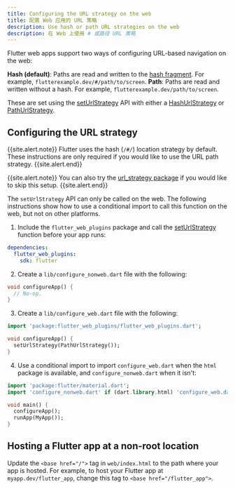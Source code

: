 ```yaml
---
title: Configuring the URL strategy on the web
title: 配置 Web 应用的 URL 策略
description: Use hash or path URL strategies on the web
description: 在 Web 上使用 # 或路径 URL 策略
---
```


Flutter web apps support two ways of configuring URL-based navigation on the
web:

**Hash (default)**: Paths are read and written to the [hash fragment][].
  For example, `flutterexample.dev/#/path/to/screen`.
**Path**:  Paths are read and written without a hash. For example,
  `flutterexample.dev/path/to/screen`.
  
These are set using the [setUrlStrategy][] API with either a [HashUrlStrategy][]
or [PathUrlStrategy][].
  
## Configuring the URL strategy

{{site.alert.note}}
  Flutter uses the hash (`/#/`) location strategy by default. These instructions
  are only required if you would like to use the URL path strategy.
{{site.alert.end}}

{{site.alert.note}}
  You can also try the [url_strategy package][] if you would like to skip this
  setup.
{{site.alert.end}}

The `setUrlStrategy` API can only be called on the web. The following
instructions show how to use a conditional import to call this function on the
web, but not on other platforms.

1. Include the `flutter_web_plugins` package and call the [setUrlStrategy][]
  function before your app runs:

```yaml
dependencies:
  flutter_web_plugins:
    sdk: flutter
```

2. Create a `lib/configure_nonweb.dart` file with the following:
```dart
void configureApp() {
  // No-op.
}
```

3. Create a `lib/configure_web.dart` file with the following:

<!--skip-->
```dart
import 'package:flutter_web_plugins/flutter_web_plugins.dart';

void configureApp() {
  setUrlStrategy(PathUrlStrategy());
}
```

4. Use a conditional import to import `configure_web.dart` when the `html` package
  is available, and `configure_nonweb.dart` when it isn't:

<!--skip-->
```dart
import 'package:flutter/material.dart';
import 'configure_nonweb.dart' if (dart.library.html) 'configure_web.dart';

void main() {
  configureApp();
  runApp(MyApp());
}
```

## Hosting a Flutter app at a non-root location

Update the `<base href="/">` tag in `web/index.html` to the path where
your app is hosted. For example, to host your Flutter app at
`myapp.dev/flutter_app`, change
this tag to `<base href="/flutter_app">`.

[Hash fragment]: https://en.wikipedia.org/wiki/Uniform_Resource_Locator#Syntax
[setUrlStrategy]: {{site.master-api}}/flutter/flutter_web_plugins/setUrlStrategy.html
[HashUrlStrategy]: {{site.master-api}}/flutter/flutter_web_plugins/HashUrlStrategy-class.html
[PathUrlStrategy]: {{site.master-api}}/flutter/flutter_web_plugins/PathUrlStrategy-class.html
[url_strategy package]: {{site.pub-pkg}}/url_strategy
